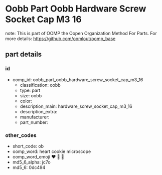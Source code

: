 # Oobb Part Oobb Hardware Screw Socket Cap M3 16  

note: This is part of OOMP the Oopen Organization Method For Parts. For more details: https://github.com/oomlout/oomp_base

##  part details





### id
* oomp_id: oobb_part_oobb_hardware_screw_socket_cap_m3_16
  * classification: oobb
  * type: part
  * size: oobb
  * color: 
  * description_main: hardware_screw_socket_cap_m3_16
  * description_extra: 
  * manufacturer: 
  * part_number: 

### other_codes
* short_code: ob
* oomp_word: heart cookie microscope
* oomp_word_emoji :heart: :cookie: :microscope:
* md5_6_alpha: jc7o
* md5_6: 0dc494